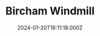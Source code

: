 ---
date: 2024-01-20T16:11:18.000Z
title: Bircham Windmill
latitude: 52.86287813370222
longitude: 0.6135150629576861
category: checkin
---